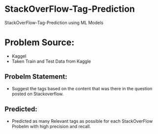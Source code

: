 # StackOverFlow-Tag-Prediction
StackOverFlow-Tag-Prediction using ML Models

Problem Source:
=======
* Kaggel
* Taken Train and Test Data from Kaggle 

Probelm Statement:
-----------
* Suggest the tags based on the content that was there in the question posted on Stackoverflow.

Predicted:
-------
* Predicted  as many Relevant tags as possible   for each StackOverFlow Probelm with high precision and recall.
